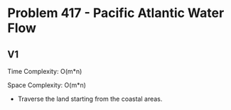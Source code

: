 # Problem 417 - Pacific Atlantic Water Flow

## V1

Time Complexity: O(m*n)

Space Complexity: O(m*n)

- Traverse the land starting from the coastal areas.
